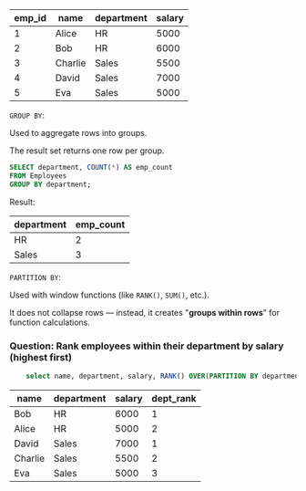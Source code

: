 | emp_id | name    | department | salary |
| ------ | ------- | ---------- | ------ |
| 1      | Alice   | HR         | 5000   |
| 2      | Bob     | HR         | 6000   |
| 3      | Charlie | Sales      | 5500   |
| 4      | David   | Sales      | 7000   |
| 5      | Eva     | Sales      | 5000   |

`GROUP BY`:

Used to aggregate rows into groups.

The result set returns one row per group.

```sql
SELECT department, COUNT(*) AS emp_count
FROM Employees
GROUP BY department;
```

Result:

| department | emp_count |
| ---------- | --------- |
| HR         | 2         |
| Sales      | 3         |

`PARTITION BY`:

Used with window functions (like `RANK()`, `SUM()`, etc.).

It does not collapse rows — instead, it creates "**groups within rows**" for function calculations.

### Question: Rank employees within their department by salary (highest first)

```sql
    select name, department, salary, RANK() OVER(PARTITION BY department order by salary desc) dept_rank from employees
```

| name    | department | salary | dept_rank |
| ------- | ---------- | ------ | --------- |
| Bob     | HR         | 6000   | 1         |
| Alice   | HR         | 5000   | 2         |
| David   | Sales      | 7000   | 1         |
| Charlie | Sales      | 5500   | 2         |
| Eva     | Sales      | 5000   | 3         |

